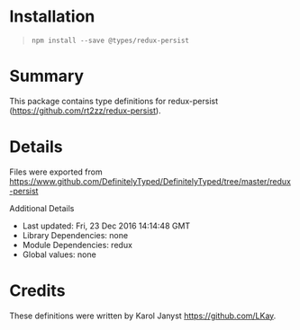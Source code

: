 # Installation
> `npm install --save @types/redux-persist`

# Summary
This package contains type definitions for redux-persist (https://github.com/rt2zz/redux-persist).

# Details
Files were exported from https://www.github.com/DefinitelyTyped/DefinitelyTyped/tree/master/redux-persist

Additional Details
 * Last updated: Fri, 23 Dec 2016 14:14:48 GMT
 * Library Dependencies: none
 * Module Dependencies: redux
 * Global values: none

# Credits
These definitions were written by Karol Janyst <https://github.com/LKay>.
